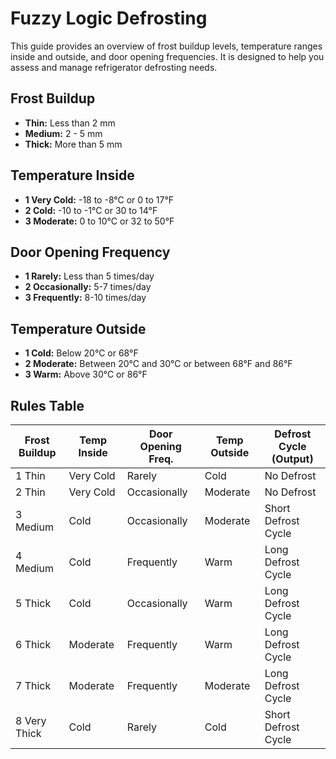# Fuzzy Logic Defrosting

This guide provides an overview of frost buildup levels, temperature ranges inside and outside, and door opening frequencies. It is designed to help you assess and manage refrigerator defrosting needs.

## Frost Buildup

- **Thin:** Less than 2 mm
- **Medium:** 2 - 5 mm
- **Thick:** More than 5 mm

## Temperature Inside

- **1 Very Cold:** -18 to -8°C or 0 to 17°F
- **2 Cold:** -10 to -1°C or 30 to 14°F
- **3 Moderate:** 0 to 10°C or 32 to 50°F

## Door Opening Frequency

- **1 Rarely:** Less than 5 times/day
- **2 Occasionally:** 5-7 times/day
- **3 Frequently:** 8-10 times/day

## Temperature Outside

- **1 Cold:** Below 20°C or 68°F
- **2 Moderate:** Between 20°C and 30°C or between 68°F and 86°F
- **3 Warm:** Above 30°C or 86°F


## Rules Table

| Frost Buildup | Temp Inside | Door Opening Freq. | Temp Outside | Defrost Cycle (Output) |
|---------------|-------------|--------------------|--------------|------------------------|
| 1 Thin        | Very Cold   | Rarely             | Cold         | No Defrost             |
| 2 Thin        | Very Cold   | Occasionally       | Moderate     | No Defrost             |
| 3 Medium      | Cold        | Occasionally       | Moderate     | Short Defrost Cycle    |
| 4 Medium      | Cold        | Frequently         | Warm         | Long Defrost Cycle     |
| 5 Thick       | Cold        | Occasionally       | Warm         | Long Defrost Cycle     |
| 6 Thick       | Moderate    | Frequently         | Warm         | Long Defrost Cycle     |
| 7 Thick       | Moderate    | Frequently         | Moderate     | Long Defrost Cycle     |
| 8 Very Thick  | Cold        | Rarely             | Cold         | Short Defrost Cycle    |

